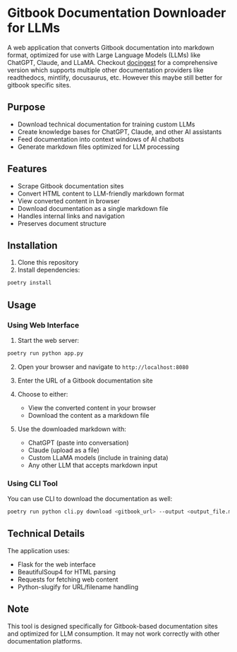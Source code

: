 # Gitbook Documentation Downloader for LLMs

A web application that converts Gitbook documentation into markdown format, optimized for use with Large Language Models (LLMs) like ChatGPT, Claude, and LLaMA. Checkout [docingest](https://docingest.com) for a comprehensive version which supports multiple other documentation providers like readthedocs, mintlify, docusaurus, etc. However this maybe still better for gitbook specific sites.

## Purpose

- Download technical documentation for training custom LLMs
- Create knowledge bases for ChatGPT, Claude, and other AI assistants
- Feed documentation into context windows of AI chatbots
- Generate markdown files optimized for LLM processing

## Features

- Scrape Gitbook documentation sites
- Convert HTML content to LLM-friendly markdown format
- View converted content in browser
- Download documentation as a single markdown file
- Handles internal links and navigation
- Preserves document structure

## Installation

1. Clone this repository
2. Install dependencies:
```bash
poetry install
```

## Usage

### Using Web Interface
1. Start the web server:
```bash
poetry run python app.py
```

2. Open your browser and navigate to `http://localhost:8080`

3. Enter the URL of a Gitbook documentation site

4. Choose to either:
   - View the converted content in your browser
   - Download the content as a markdown file

5. Use the downloaded markdown with:
   - ChatGPT (paste into conversation)
   - Claude (upload as a file)
   - Custom LLaMA models (include in training data)
   - Any other LLM that accepts markdown input

### Using CLI Tool

You can use CLI to download the documentation as well:
```bash
poetry run python cli.py download <gitbook_url> --output <output_file.md>
```

## Technical Details

The application uses:
- Flask for the web interface
- BeautifulSoup4 for HTML parsing
- Requests for fetching web content
- Python-slugify for URL/filename handling

## Note

This tool is designed specifically for Gitbook-based documentation sites and optimized for LLM consumption. It may not work correctly with other documentation platforms.

